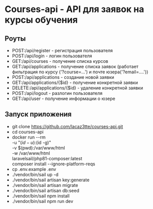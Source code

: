 # Courses-api - API для заявок на курсы обучения

## Роуты
- POST:/api/register - регистрация пользователя
- POST:/api/login - логин пользователя
- GET:/api/courses - получение списка курсов
- GET:/api/applications - получение списка заявок (работает фильтрация по курсу ('?course=...') и почте юзера('?email=....'))
- POST:/api/applications - создание новой заявки
- GET:/api/applications/{$id} - получение конкретной заявки
- DELETE:/api/applications/{$id} - удаление конкретной заявки
- POST:/api/logout - разлогин пользователя
- GET:/api/user - получение информации о юзере

## Запуск приложения
- git clone https://github.com/lacaz3tte/courses-api.git
- cd courses-api
- docker run --rm \
    -u "$(id -u):$(id -g)" \
    -v $(pwd):/var/www/html \
    -w /var/www/html \
    laravelsail/php81-composer:latest \
    composer install --ignore-platform-reqs
- cp .env.example .env
- ./vendor/bin/sail up -d
- ./vendor/bin/sail artisan key:generate       
- ./vendor/bin/sail artisan migrate           
- ./vendor/bin/sail artisan db:seed           
- ./vendor/bin/sail npm install             
- ./vendor/bin/sail npm run dev  

